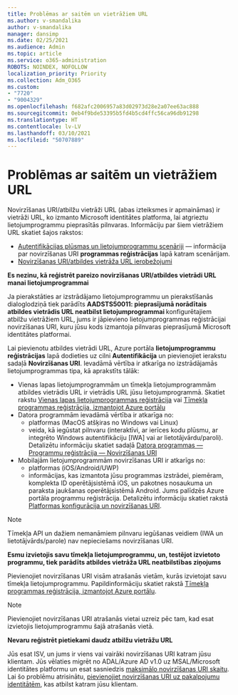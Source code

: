 ```yaml
---
title: Problēmas ar saitēm un vietrāžiem URL
ms.author: v-smandalika
author: v-smandalika
manager: dansimp
ms.date: 02/25/2021
ms.audience: Admin
ms.topic: article
ms.service: o365-administration
ROBOTS: NOINDEX, NOFOLLOW
localization_priority: Priority
ms.collection: Adm_O365
ms.custom:
- "7720"
- "9004329"
ms.openlocfilehash: f682afc2006957a83d02973d28e2a07ee63ac888
ms.sourcegitcommit: 0eb4f9bde53395b5fd4b5cd4ffc56ca96db91298
ms.translationtype: HT
ms.contentlocale: lv-LV
ms.lasthandoff: 03/10/2021
ms.locfileid: "50707889"
---
```

# <a name="issues-with-links-and-urls"></a>Problēmas ar saitēm un vietrāžiem URL

Novirzīšanas URI/atbilžu vietrāži URL (abas izteiksmes ir apmaināmas) ir vietrāži URL, ko izmanto Microsoft identitātes platforma, lai atgrieztu lietojumprogrammu pieprasītās pilnvaras. Informāciju par šiem vietrāžiem URL skatiet šajos rakstos:

- [Autentifikācijas plūsmas un lietojumprogrammu scenāriji](https://docs.microsoft.com/azure/active-directory/develop/authentication-flows-app-scenarios) — informācija par novirzīšanas URI **programmas reģistrācijas** lapā katram scenārijam.
- [Novirzīšanas URI/atbildes vietrāža URL ierobežojumi](https://docs.microsoft.com/azure/active-directory/develop/reply-url)

**Es nezinu, kā reģistrēt pareizo novirzīšanas URI/atbildes vietrādi URL manai lietojumprogrammai**

Ja pierakstāties ar izstrādājamo lietojumprogrammu un pierakstīšanās dialoglodziņā tiek parādīts **AADSTS50011: pieprasījumā norādītais atbildes vietrādis URL neatbilst lietojumprogrammai <your app ID>** konfigurētajiem atbilžu vietrāžiem URL, jums ir jāpievieno lietojumprogrammas reģistrācijai novirzīšanas URI, kuru jūsu kods izmantoja pilnvaras pieprasījumā Microsoft identitātes platformai.

Lai pievienotu atbildes vietrādi URL, Azure portāla **lietojumprogrammu reģistrācijas** lapā dodieties uz cilni **Autentifikācija** un pievienojiet ierakstu sadaļā **Novirzīšanas URI**. Ievadāmā vērtība ir atkarīga no izstrādājamās lietojumprogrammas tipa, kā aprakstīts tālāk:

- Vienas lapas lietojumprogrammām un tīmekļa lietojumprogrammām atbildes vietrādis URL ir vietrādis URL jūsu lietojumprogrammā. Skatiet rakstu [Vienas lapas lietojumprogrammas reģistrācija](https://docs.microsoft.com/azure/active-directory/develop/scenario-spa-app-registration#register-a-redirect-uri) vai [Tīmekļa programmas reģistrācija, izmantojot Azure portālu](https://docs.microsoft.com/azure/active-directory/develop/scenario-web-app-sign-user-app-registration?tabs=aspnetcore#register-an-app-using-azure-portal)
- Datora programmām ievadāmā vērtība ir atkarīga no:
    - platformas (MacOS atšķiras no Windows vai Linux)
    - veida, kā iegūstat pilnvaru (interaktīvi, ar ierīces kodu plūsmu, ar integrēto Windows autentifikāciju [IWA] vai ar lietotājvārdu/paroli).
    Detalizētu informāciju skatiet sadaļā [Datora programmas — Programmu reģistrācija — Novirzīšanas URI](https://docs.microsoft.com/azure/active-directory/develop/scenario-desktop-app-registration#redirect-uris)
- Mobilajām lietojumprogrammām novirzīšanas URI ir atkarīgs no:
    - platformas (iOS/Android/UWP)
    - informācijas, kas izmantota jūsu programmas izstrādei, piemēram, komplekta ID operētājsistēmā iOS, un pakotnes nosaukuma un paraksta jaukšanas operētājsistēmā Android. Jums palīdzēs Azure portāla programmu reģistrācija. Detalizētu informāciju skatiet rakstā [Platformas konfigurācija un novirzīšanas URI](https://docs.microsoft.com/azure/active-directory/develop/scenario-mobile-app-registration#platform-configuration-and-redirect-uris).

> [!NOTE]
> Tīmekļa API un dažiem nemanāmiem pilnvaru iegūšanas veidiem (IWA un lietotājvārds/parole) nav nepieciešams novirzīšanas URI.

**Esmu izvietojis savu tīmekļa lietojumprogrammu, un, testējot izvietoto programmu, tiek parādīts atbildes vietrāža URL neatbilstības ziņojums**

Pievienojiet novirzīšanas URI visām atrašanās vietām, kurās izvietojat savu tīmekļa lietojumprogrammu. Papildinformāciju skatiet rakstā [Tīmekļa programmas reģistrācija, izmantojot Azure portālu](https://docs.microsoft.com/azure/active-directory/develop/scenario-web-app-sign-user-app-registration).

> [!NOTE]
> Pievienojiet novirzīšanas URI atrašanās vietai uzreiz pēc tam, kad esat izvietojis lietojumprogrammu šajā atrašanās vietā.

**Nevaru reģistrēt pietiekami daudz atbilžu vietrāžu URL**

Jūs esat ISV, un jums ir viens vai vairāki novirzīšanas URI katram jūsu klientam. Jūs vēlaties migrēt no ADAL/Azure AD v1.0 uz MSAL/Microsoft identitātes platformu un esat sasniedzis [maksimālo novirzīšanas URI skaitu](https://docs.microsoft.com/azure/active-directory/develop/reply-url#maximum-number-of-redirect-uris). Lai šo problēmu atrisinātu, [pievienojiet novirzīšanas URI uz pakalpojumu identitātēm](https://docs.microsoft.com/azure/active-directory/develop/reply-url#add-redirect-uris-to-service-principals), kas atbilst katram jūsu klientam.
